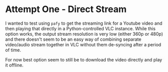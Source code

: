 # Attempt One - Direct Stream

I wanted to test using `pafy` to get the streaming link for a Youtube video and then playing that directly in a Python-controlled VLC instance. While this option works, the output stream resolution is very low (either 360p or 480p) and there doesn't seem to be an easy way of combining separate video/audio stream together in VLC without them de-syncing after a period of time.

For now best option seem to still be to download the video directly and play it offline.